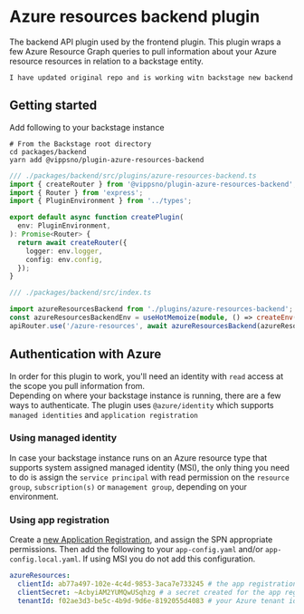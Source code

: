 # Azure resources backend plugin

The backend API plugin used by the frontend plugin. This plugin wraps a few Azure Resource Graph queries to pull information about your Azure resource resources in relation to a backstage entity.

`` I have updated original repo and is working witn backstage new backend ``

## Getting started

Add following to your backstage instance

```
# From the Backstage root directory
cd packages/backend
yarn add @vippsno/plugin-azure-resources-backend
```

```TypeScript
/// ./packages/backend/src/plugins/azure-resources-backend.ts
import { createRouter } from '@vippsno/plugin-azure-resources-backend';
import { Router } from 'express';
import { PluginEnvironment } from '../types';

export default async function createPlugin(
  env: PluginEnvironment,
): Promise<Router> {
  return await createRouter({
    logger: env.logger,
    config: env.config,
  });
}
```

```TypeScript
/// ./packages/backend/src/index.ts

import azureResourcesBackend from './plugins/azure-resources-backend';
const azureResourcesBackendEnv = useHotMemoize(module, () => createEnv('azure-resources-backend'));
apiRouter.use('/azure-resources', await azureResourcesBackend(azureResourcesBackendEnv));
```

## Authentication with Azure

In order for this plugin to work, you'll need an identity with `read` access at the scope you pull information from.  
Depending on where your backstage instance is running, there are a few ways to authenticate. The plugin uses `@azure/identity` which supports `managed identities` and `application registration`

### Using managed identity

In case your backstage instance runs on an Azure resource type that supports system assigned managed identity (MSI), the only thing you need to do is assign the `service principal` with read permission on the `resource group`, `subscription(s)` or `management group`, depending on your environment.

### Using app registration

Create a [new Application Registration](https://docs.microsoft.com/azure/active-directory/develop/quickstart-register-app?WT.mc_id=AZ-MVP-5003437), and assign the SPN appropriate permissions. Then add the following to your `app-config.yaml` and/or `app-config.local.yaml`. If using MSI you do not add this configuration.

```yaml
azureResources:
  clientId: ab77a497-102e-4c4d-9853-3aca7e733245 # the app registrations clientId
  clientSecret: ~AcbyiAM2YUMQwUSqhzg # a secret created for the app registration
  tenantId: f02ae3d3-be5c-4b9d-9d6e-8192055d4083 # your Azure tenant id
```
